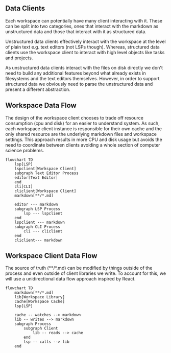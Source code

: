 

## Data Clients

Each workspace can potentially have many client interacting with it. These can be split into two categories, ones that interact with the markdown as unstructured data and those that interact with it as structured data.

Unstructured data clients effectively interact with the workspace at the level of plain text e.g. text editors (not LSPs though). Whereas, structured data clients use the workspace client to interact with high level objects like tasks and projects.

As unstructured data clients interact with the files on disk directly we don't need to build any additional features beyond what already exists in filesystems and the text editors themselves. However, in order to support structured data we obviously need to parse the unstructured data and present a different abstraction.

## Workspace Data Flow

The design of the workspace client chooses to trade off resource consumption (cpu and disk) for an easier to understand system. As such, each workspace client instance is responsible for their own cache and the only shared resource are the underlying markdown files and workspace settings. This approach results in more CPU and disk usage but avoids the need to coordinate between clients avoiding a whole section of computer science problems.


```mermaid
flowchart TD
    lsp[LSP]
    lspclient[Workspace Client]
    subgraph Text Editor Process
    editor[Text Editor]
    end
    cli[CLI]
    cliclient[Workspace Client]
    markdown[**/*.md]

    editor --- markdown
    subgraph LSP Process
        lsp --- lspclient
    end
    lspclient --- markdown
    subgraph CLI Process
        cli --- cliclient
    end
    cliclient--- markdown
```

## Workspace Client Data Flow

The source of truth (**/*.md) can be modified by things outside of the process and even outside of client libraries we write. To account for this, we will use a unidirectional data flow approach inspired by React.

```mermaid
flowchart TD
    markdown[**/*.md]
    lib[Workspace Library]
    cache[Workspace Cache]
    lsp[LSP]

    cache -- watches --> markdown
    lib -- writes --> markdown
    subgraph Process
        subgraph Client
            lib -- reads --> cache
        end
        lsp -- calls --> lib 
    end
```
